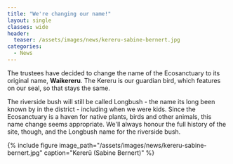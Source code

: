 ```yaml
---
title: "We're changing our name!"
layout: single
classes: wide
header:
  teaser: /assets/images/news/kereru-sabine-bernert.jpg
categories:
  - News
---
```


The trustees have decided to change the name of the Ecosanctuary to its original name, **Waikereru**. The Kereru is our guardian bird, which features on our seal, so that stays the same.

The riverside bush will still be called Longbush - the name its long been known by in the district - including when we were kids. Since the Ecosanctuary is a haven for native plants, birds and other animals, this name change seems appropriate. We'll always honour the full history of the site, though, and the Longbush name for the riverside bush.

{% include figure image_path="/assets/images/news/kereru-sabine-bernert.jpg" caption="Kererū (Sabine Bernert)" %}